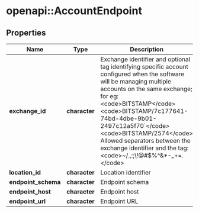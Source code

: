 # openapi::AccountEndpoint


## Properties
Name | Type | Description | Notes
------------ | ------------- | ------------- | -------------
**exchange_id** | **character** | Exchange identifier and optional tag identifying specific account configured when the software will be managing multiple accounts on the same exchange; for eg:  &lt;code&gt;BITSTAMP&lt;/code&gt; &lt;code&gt;BITSTAMP/7c177641-74bd-4dbe-9b01-2497c12a5f70&#x60;&lt;/code&gt; &lt;code&gt;BITSTAMP/2574&lt;/code&gt; Allowed separators between the exchange identifier and the tag: &lt;code&gt;~/.,:;\\!@#$%^&amp;*-_+&#x3D;.&lt;/code&gt;  | [optional] 
**location_id** | **character** | Location identifier | [optional] 
**endpoint_schema** | **character** | Endpoint schema | [optional] 
**endpoint_host** | **character** | Endpoint host | [optional] 
**endpoint_url** | **character** | Endpoint URL | [optional] 


